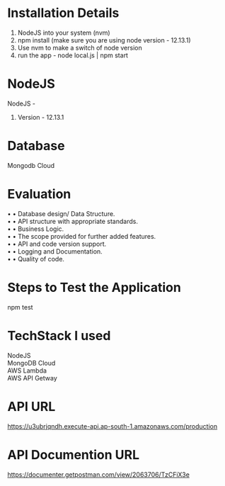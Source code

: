 # Installation Details #

1. NodeJS into your system (nvm)
2. npm install (make sure you are using node version - 12.13.1)
3. Use nvm to make a switch of node version
4. run the app - node local.js | npm start


# NodeJS #

NodeJS - 

1. Version - 12.13.1

# Database #

Mongodb Cloud

# Evaluation #
• • Database design/ Data Structure. <br />
• • API structure with appropriate standards. <br />
• • Business Logic. <br />
• • The scope provided for further added features. <br />
• • API and code version support. <br />
• • Logging and Documentation. <br />
• • Quality of code. 

# Steps to Test the Application
npm test

# TechStack I used
NodeJS <br />
MongoDB Cloud <br />
AWS Lambda <br />
AWS API Getway <br />

# API URL
https://u3ubrjqndh.execute-api.ap-south-1.amazonaws.com/production

# API Documention URL
https://documenter.getpostman.com/view/2063706/TzCFiX3e

